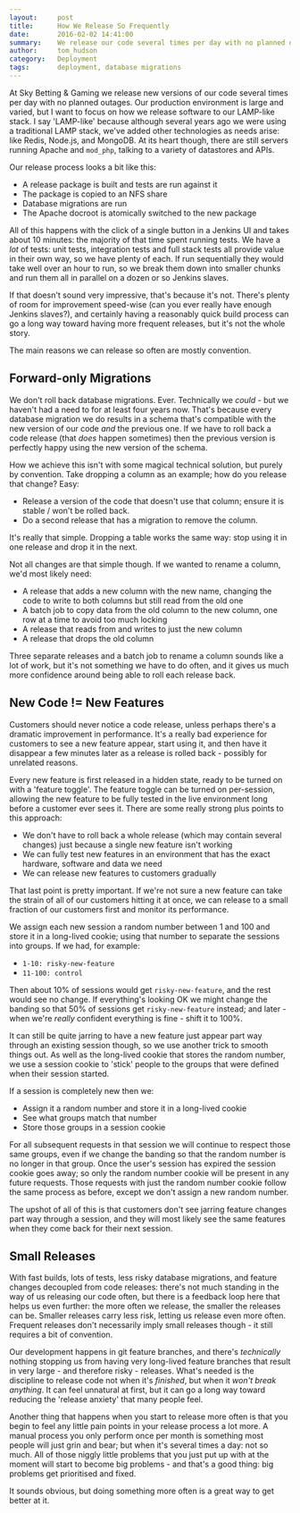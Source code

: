 ```yaml
---
layout:     post
title:      How We Release So Frequently
date:       2016-02-02 14:41:00
summary:    We release our code several times per day with no planned outages. Here's how.
author:     tom_hudson
category:   Deployment
tags:       deployment, database migrations
---
```


At Sky Betting & Gaming we release new versions of our code several times per day with no planned outages. Our production environment is large and varied, but I want to focus on how we release software to our LAMP-like stack. I say 'LAMP-like' because although several years ago we were using a traditional LAMP stack, we've added other technologies as needs arise: like Redis, Node.js, and MongoDB. At its heart though, there are still servers running Apache and `mod_php`, talking to a variety of datastores and APIs.

Our release process looks a bit like this:

* A release package is built and tests are run against it
* The package is copied to an NFS share
* Database migrations are run
* The Apache docroot is atomically switched to the new package

All of this happens with the click of a single button in a Jenkins UI and takes about 10 minutes: the majority of that time spent running tests. We have a *lot* of tests: unit tests, integration tests and full stack tests all provide value in their own way, so we have plenty of each. If run sequentially they would take well over an hour to run, so we break them down into smaller chunks and run them all in parallel on a dozen or so Jenkins slaves.

If that doesn't sound very impressive, that's because it's not. There's plenty of room for improvement speed-wise (can you ever really have enough Jenkins slaves?), and certainly having a reasonably quick build process can go a long way toward having more frequent releases, but it's not the whole story.

The main reasons we can release so often are mostly convention.

## Forward-only Migrations

We don't roll back database migrations. Ever. Technically we *could* - but we haven't had a need to for at least four years now. That's because every database migration we do results in a schema that's compatible with the new version of our code *and* the previous one. If we have to roll back a code release (that *does* happen sometimes) then the previous version is perfectly happy using the new version of the schema.

How we achieve this isn't with some magical technical solution, but purely by convention. Take dropping a column as an example; how do you release that change? Easy:

* Release a version of the code that doesn't use that column; ensure it is stable / won't be rolled back.
* Do a second release that has a migration to remove the column.

It's really that simple. Dropping a table works the same way: stop using it in one release and drop it in the next.

Not all changes are that simple though. If we wanted to rename a column, we'd most likely need:

* A release that adds a new column with the new name, changing the code to write to both columns but still read from the old one
* A batch job to copy data from the old column to the new column, one row at a time to avoid too much locking
* A release that reads from and writes to just the new column
* A release that drops the old column

Three separate releases and a batch job to rename a column sounds like a lot of work, but it's not something we have to do often, and it gives us much more confidence around being able to roll each release back.

## New Code != New Features

Customers should never notice a code release, unless perhaps there's a dramatic improvement in performance. It's a really bad experience for customers to see a new feature appear, start using it, and then have it disappear a few minutes later as a release is rolled back - possibly for unrelated reasons.

Every new feature is first released in a hidden state, ready to be turned on with a 'feature toggle'. The feature toggle can be turned on per-session, allowing the new feature to be fully tested in the live environment long before a customer ever sees it. There are some really strong plus points to this approach:

* We don't have to roll back a whole release (which may contain several changes) just because a single new feature isn't working
* We can fully test new features in an environment that has the exact hardware, software and data we need
* We can release new features to customers gradually

That last point is pretty important. If we're not sure a new feature can take the strain of all of our customers hitting it at once, we can release to a small fraction of our customers first and monitor its performance.

We assign each new session a random number between 1 and 100 and store it in a long-lived cookie; using that number to separate the sessions into groups. If we had, for example:

* `1-10: risky-new-feature`
* `11-100: control`

Then about 10% of sessions would get `risky-new-feature`, and the rest would see no change. If everything's looking OK we might change the banding so that 50% of sessions get `risky-new-feature` instead; and later - when we're *really* confident everything is fine - shift it to 100%.

It can still be quite jarring to have a new feature just appear part way through an existing session though, so we use another trick to smooth things out. As well as the long-lived cookie that stores the random number, we use a session cookie to 'stick' people to the groups that were defined when their session started.

If a session is completely new then we:

* Assign it a random number and store it in a long-lived cookie
* See what groups match that number
* Store those groups in a session cookie

For all subsequent requests in that session we will continue to respect those same groups, even if we change the banding so that the random number is no longer in that group. Once the user's session has expired the session cookie goes away; so only the random number cookie will be present
in any future requests. Those requests with just the random number cookie follow the same process as before, except we don't assign a new random number.

The upshot of all of this is that customers don't see jarring feature changes part way through a session, and they will most likely see the same features when they come back for their next session.

## Small Releases

With fast builds, lots of tests, less risky database migrations, and feature changes decoupled from code releases: there's not much standing in the way of us releasing our code often, but there is a feedback loop here that helps us even further: the more often we release, the smaller the releases can be. Smaller releases carry less risk, letting us release even more often. Frequent releases don't necessarily imply small releases though - it still requires a bit of convention.

Our development happens in git feature branches, and there's *technically* nothing stopping us from having very long-lived feature branches that result in very large - and therefore risky - releases. What's needed is the discipline to release code not when it's *finished*, but when it *won't break anything*. It can feel unnatural at first, but it can go a long way toward reducing the 'release anxiety' that many people feel.

Another thing that happens when you start to release more often is that you begin to feel any little pain points in your release process a lot more. A manual process you only perform once per month is something most people
will just grin and bear; but when it's several times a day: not so much. All of those niggly little problems that you just put up with at the moment will start to become big problems - and that's a good thing: big problems get
prioritised and fixed.

It sounds obvious, but doing something more often is a great way to get better at it.
